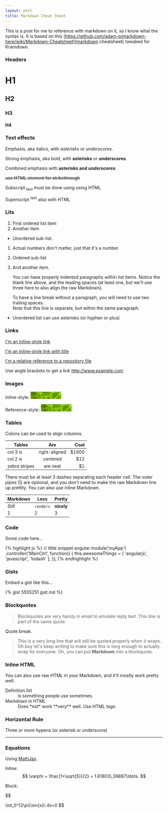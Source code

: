 ```yaml
---
layout: post
title: Markdown Cheat Sheet
---
```


This is a post for me to reference with markdown on it, so I know what the syntax is. It is based on this [https://github.com/adam-p/markdown-here/wiki/Markdown-Cheatsheet](markdown cheatsheet) tweaked for Kramdown.

### Headers

# H1

## H2

### H3

#### H4

### Text effects

Emphasis, aka italics, with *asterisks* or _underscores_.

Strong emphasis, aka bold, with **asterisks** or __underscores__.

Combined emphasis with **asterisks and _underscores_**.

<s>use HTML element for strikethrough</s>

Subscript <sub>text</sub> must be done using using HTML

Superscript <sup>text</sup> also with HTML

### Lits

1. First ordered list item
2. Another item
  * Unordered sub-list.
1. Actual numbers don't matter, just that it's a number
  1. Ordered sub-list
4. And another item.

   You can have properly indented paragraphs within list items. Notice the blank line above, and the leading spaces (at least one, but we'll use three here to also align the raw Markdown).

   To have a line break without a paragraph, you will need to use two trailing spaces.  
   Note that this line is separate, but within the same paragraph.  

* Unordered list can use asterisks (or hyphen or plus)

### Links

[I'm an inline-style link](https://www.google.com)

[I'm an inline-style link with title](https://www.google.com "Google's Homepage")

[I'm a relative reference to a repository file](../blob/master/LICENSE)

Use angle brackets to get a link <http://www.example.com>

### Images

Inline-style:
![alt text](public/images/test-image.png "Logo Title Text 1")

Reference-style:
![alt text][logo]

[logo]: public/images/test-image.png "Logo Title Text 2"

### Tables

Colons can be used to align columns.

| Tables        | Are           | Cool  |
| ------------- |:-------------:| -----:|
| col 3 is      | right-aligned | $1600 |
| col 2 is      | centered      |   $12 |
| zebra stripes | are neat      |    $1 |

There must be at least 3 dashes separating each header cell.
The outer pipes (|) are optional, and you don't need to make the
raw Markdown line up prettily. You can also use inline Markdown.

Markdown | Less | Pretty
--- | --- | ---
*Still* | `renders` | **nicely**
1 | 2 | 3


### Code

Some code here...

{% highlight js %}
// little snippet
angular.module('myApp')
  .controller('MainCtrl', function() {
      this.awesomeThings = [
        'angularjs',
        'javascript',
        'lodash'
      ];
  });
{% endhighlight %}

### Gists

Embed a gist like this...

{% gist 5555251 gist.md %}


### Blockquotes

> Blockquotes are very handy in email to emulate reply text.
> This line is part of the same quote.

Quote break.

> This is a very long line that will still be quoted properly when it wraps. Oh boy let's keep writing to make sure this is long enough to actually wrap for everyone. Oh, you can *put* **Markdown** into a blockquote.

### Inline HTML

You can also use raw HTML in your Markdown, and it'll mostly work pretty well.

<dl>
  <dt>Definition list</dt>
  <dd>Is something people use sometimes.</dd>

  <dt>Markdown in HTML</dt>
  <dd>Does *not* work **very** well. Use HTML <em>tags</em>.</dd>
</dl>

### Horizontal Rule

Three or more hypens (or asterisk or underscore)

---

### Equations

Using [MathJax](http://www.mathjax.org/).

Inline: $$ \varphi = \frac{1+\sqrt{5}}{2} = 1.61803\,39887\ldots. $$

Block:

$$

\int_0^{2\pi}\sin{x}\ dx=0
$$
